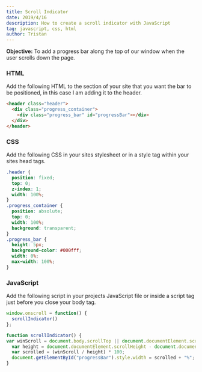 ```yaml
---
title: Scroll Indicator
date: 2019/4/16
description: How to create a scroll indicator with JavaScript
tag: javascript, css, html
author: Tristan
---
```


**Objective:** To add a progress bar along the top of our window when the user scrolls down the page.

### HTML

Add the following HTML to the section of your site that you want the bar to be positioned, in this case I am adding it to the header.

```html
<header class="header">
  <div class="progress_container">
    <div class="progress_bar" id="progressBar"></div>
  </div>  
</header>
```

### CSS

Add the following CSS in your sites stylesheet or in a style tag within your sites head tags.

```css
.header {
  position: fixed;
  top: 0;
  z-index: 1;
  width: 100%;
}
.progress_container {
  position: absolute;
  top: 0;
  width: 100%;
  background: transparent;
}
.progress_bar {
  height: 5px;
  background-color: #000fff;
  width: 0%;
  max-width: 100%;
}
```

### JavaScript

Add the following script in your projects JavaScript file or inside a script tag just before you close your body tag.

```javascript
window.onscroll = function() {
  scrollIndicator()
};

function scrollIndicator() {
var winScroll = document.body.scrollTop || document.documentElement.scrollTop;
  var height = document.documentElement.scrollHeight - document.documentElement.clientHeight;
  var scrolled = (winScroll / height) * 100;
  document.getElementById("progressBar").style.width = scrolled + "%";
}
```